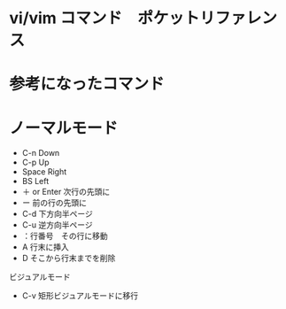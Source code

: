 # vi/vim コマンド　ポケットリファレンス


# 参考になったコマンド

# ノーマルモード

- C-n Down
- C-p Up
- Space Right
- BS Left
- ＋ or Enter 次行の先頭に
- ー 前の行の先頭に
- C-d 下方向半ページ
- C-u 逆方向半ページ
- ：行番号　その行に移動
- A 行末に挿入
- D そこから行末までを削除


ビジュアルモード

- C-v 矩形ビジュアルモードに移行




